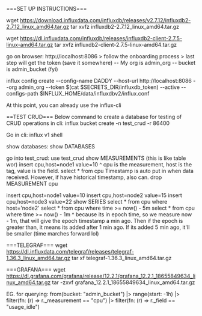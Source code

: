 ===SET UP INSTRUCTIONS===

wget https://download.influxdata.com/influxdb/releases/v2.7.12/influxdb2-2.7.12_linux_amd64.tar.gz
tar xvfz influxdb2-2.7.12_linux_amd64.tar.gz

wget https://dl.influxdata.com/influxdb/releases/influxdb2-client-2.7.5-linux-amd64.tar.gz
tar xvfz influxdb2-client-2.7.5-linux-amd64.tar.gz

go on browser: http://localhost:8086 > follow the onboarding process > last step will get the token (save it somewhere)
-- My org is admin_org 
-- bucket is admin_bucket (fyi)

influx config create --config-name DADDY --host-url http://localhost:8086 --org admin_org --token $(cat $SECRETS_DIR/influxdb_token) --active --configs-path $INFLUX_HOME/data/influxdbv2/influx.conf

At this point, you can already use the influx-cli 

==TEST CRUD===
Below command to create a database for testing of CRUD operations in cli: 
influx bucket create -n test_crud -r 86400

Go in cli:
influx v1 shell

show databases:
show DATABASES

go into test_crud: 
use test_crud
show MEASUREMENTS (this is like table wor)
insert cpu,host=node1 value=10
^ cpu is the measurement, host is the tag, value is the field.
select * from cpu
Timestamp is auto put in when data received. However, if have historical timestamp, also can. 
drop MEASUREMENT cpu

insert cpu,host=node1 value=10
insert cpu,host=node2 value=15
insert cpu,host=node3 value=22
show SERIES 
select * from cpu where host='node2'
select * from cpu where time >= now() - 5m
select * from cpu where time >= now() - 1m
^ because its in epoch time, so we measure now - 1m, that will give the epoch timestamp a min ago. Then if the epoch is greater than, it means its added after 1 min ago. If its added 5 min ago, it'll be smaller (time marches forward lol)

===TELEGRAF===
wget https://dl.influxdata.com/telegraf/releases/telegraf-1.36.3_linux_amd64.tar.gz
tar xf telegraf-1.36.3_linux_amd64.tar.gz

===GRAFANA===
wget https://dl.grafana.com/grafana/release/12.2.1/grafana_12.2.1_18655849634_linux_amd64.tar.gz
tar -zxvf grafana_12.2.1_18655849634_linux_amd64.tar.gz

EG. for querying: 
from(bucket: "admin_bucket")
    |> range(start: -1h)
    |> filter(fn: (r) => r._measurement == "cpu")
    |> filter(fn: (r) => r._field == "usage_idle")